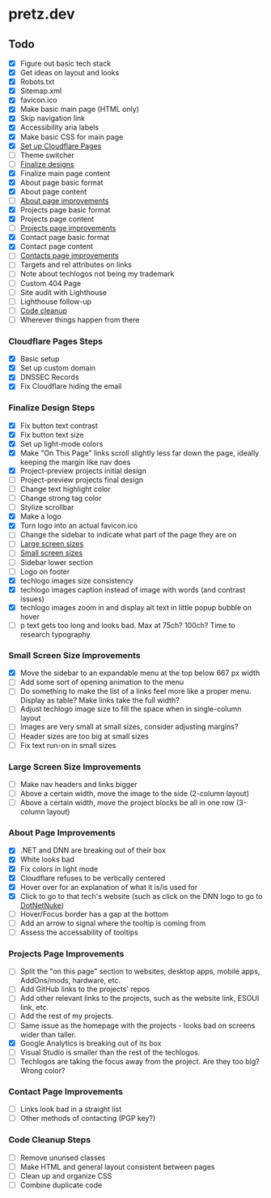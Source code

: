 # pretz.dev

## Todo

- [x] Figure out basic tech stack
- [x] Get ideas on layout and looks
- [x] Robots.txt
- [x] Sitemap.xml
- [x] favicon.ico
- [x] Make basic main page (HTML only)
- [x] Skip navigation link
- [x] Accessibility aria labels
- [x] Make basic CSS for main page
- [x] [Set up Cloudflare Pages](#cloudflare-pages-steps)
- [ ] Theme switcher
- [ ] [Finalize designs](#finalize-design-steps)
- [x] Finalize main page content
- [x] About page basic format
- [x] About page content
- [ ] [About page improvements](#about-page-improvements)
- [x] Projects page basic format
- [x] Projects page content
- [ ] [Projects page improvements](#projects-page-improvements)
- [x] Contact page basic format
- [x] Contact page content
- [ ] [Contacts page improvements](#contacts-page-improvements)
- [ ] Targets and rel attributes on links
- [ ] Note about techlogos not being my trademark
- [ ] Custom 404 Page
- [ ] Site audit with Lighthouse
- [ ] Lighthouse follow-up
- [ ] [Code cleanup](#code-cleanup-steps)
- [ ] Wherever things happen from there

### Cloudflare Pages Steps

- [x] Basic setup
- [x] Set up custom domain
- [x] DNSSEC Records
- [x] Fix Cloudflare hiding the email

### Finalize Design Steps

- [x] Fix button text contrast
- [x] Fix button text size
- [x] Set up light-mode colors
- [x] Make "On This Page" links scroll slightly less far down the page, ideally keeping the margin like nav does
- [x] Project-preview projects initial design
- [ ] Project-preview projects final design
- [ ] Change text highlight color
- [ ] Change strong tag color
- [ ] Stylize scrollbar
- [x] Make a logo
- [x] Turn logo into an actual favicon.ico
- [ ] Change the sidebar to indicate what part of the page they are on
- [ ] [Large screen sizes](#large-screen-size-improvements)
- [ ] [Small screen sizes](#small-screen-size-improvements)
- [ ] Sidebar lower section
- [ ] Logo on footer
- [x] techlogo images size consistency
- [x] techlogo images caption instead of image with words (and contrast issues)
- [x] techlogo images zoom in and display alt text in little popup bubble on hover
- [ ] p text gets too long and looks bad. Max at 75ch? 100ch? Time to research typography

### Small Screen Size Improvements

- [x] Move the sidebar to an expandable menu at the top below 667 px width
- [ ] Add some sort of opening animation to the menu
- [ ] Do something to make the list of a links feel more like a proper menu. Display as table? Make links take the full width?
- [ ] Adjust techlogo image size to fill the space when in single-column layout
- [ ] Images are very small at small sizes, consider adjusting margins?
- [ ] Header sizes are too big at small sizes
- [ ] Fix text run-on in small sizes

### Large Screen Size Improvements

- [ ] Make nav headers and links bigger
- [ ] Above a certain width, move the image to the side (2-column layout)
- [ ] Above a certain width, move the project blocks be all in one row (3-column layout)

### About Page Improvements

- [x] .NET and DNN are breaking out of their box
- [x] White looks bad
- [x] Fix colors in light mode
- [x] Cloudflare refuses to be vertically centered
- [x] Hover over for an explanation of what it is/is used for
- [x] Click to go to that tech's website (such as click on the DNN logo to go to [DotNetNuke](https://www.dnnsoftware.com/))
- [ ] Hover/Focus border has a gap at the bottom
- [ ] Add an arrow to signal where the tooltip is coming from
- [ ] Assess the accessability of tooltips

### Projects Page Improvements

- [ ] Split the "on this page" section to websites, desktop apps, mobile apps, AddOns/mods, hardware, etc.
- [ ] Add GitHub links to the projects' repos
- [ ] Add other relevant links to the projects, such as the website link, ESOUI link, etc.
- [ ] Add the rest of my projects.
- [ ] Same issue as the homepage with the projects - looks bad on screens wider than taller.
- [x] Google Analytics is breaking out of its box
- [ ] Visual Studio is smaller than the rest of the techlogos.
- [ ] Techlogos are taking the focus away from the project. Are they too big? Wrong color?

### Contact Page Improvements

- [ ] Links look bad in a straight list
- [ ] Other methods of contacting (PGP key?)

### Code Cleanup Steps

- [ ] Remove ununsed classes
- [ ] Make HTML and general layout consistent between pages
- [ ] Clean up and organize CSS
- [ ] Combine duplicate code

